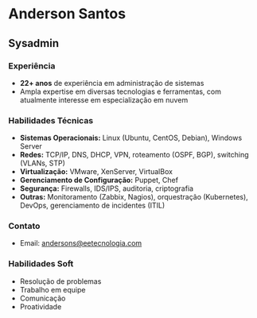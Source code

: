 
# Anderson Santos
## Sysadmin

### Experiência
* **22+ anos** de experiência em administração de sistemas
* Ampla expertise em diversas tecnologias e ferramentas, com atualmente interesse em especialização em nuvem

### Habilidades Técnicas
* **Sistemas Operacionais:** Linux (Ubuntu, CentOS, Debian), Windows Server
* **Redes:** TCP/IP, DNS, DHCP, VPN, roteamento (OSPF, BGP), switching (VLANs, STP)
* **Virtualização:** VMware, XenServer, VirtualBox
* **Gerenciamento de Configuração:** Puppet, Chef
* **Segurança:** Firewalls, IDS/IPS, auditoria, criptografia
* **Outras:** Monitoramento (Zabbix, Nagios), orquestração (Kubernetes), DevOps, gerenciamento de incidentes (ITIL)

### Contato
* Email: andersons@eetecnologia.com

### Habilidades Soft
* Resolução de problemas
* Trabalho em equipe
* Comunicação
* Proatividade
